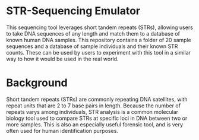 # STR-Sequencing Emulator
This sequencing tool leverages short tandem repeats (STRs), allowing users to take DNA sequences of any length and match them to a database of known human DNA samples. This repository contains a folder of 20 sample sequences and a database of sample individuals and their known STR counts. These can be used by users to experiment with this tool in a similar way to how it would be used in the real world.

# Background
Short tandem repeats (STRs) are commonly repeating DNA satellites, with repeat units that are 2 to 7 base pairs in length. Because the number of repeats varys among individuals, STR analysis is a common molecular biology tool used to compare STRs at specific loci in DNA between two or more samples. This is also an especially useful forensic tool, and is very often used for human identification purposes. 
